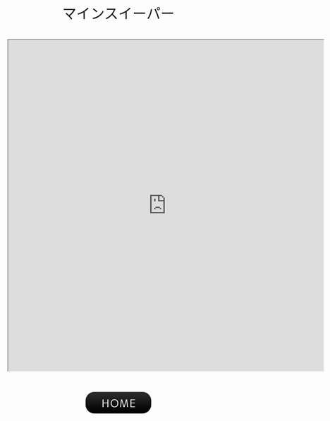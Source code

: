 <center><font face="Arial" size="6">マインスイーパー<br><br><iframe src="https://winxp-minesweeper.vercel.app" width="715" height="750"></iframe><br><br><a href="javascript:history.back()"><img src="btn01-11.png"></a>
